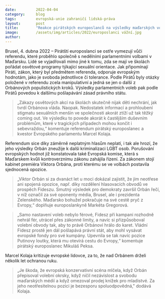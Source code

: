 ```yaml
---
date:         2022-04-04
category:     blog
tags:         evropská-unie zahraničí lidská-práva
layout:       post
title:        "Reakce pirátských europoslanců na výsledky maďarských voleb"
image:        /assets/img/articles/2022/europoslanci vážní.jpg
author:       
---
```


Brusel, 4. dubna 2022 – Pirátští europoslanci se ostře vymezují vůči referendu, které proběhlo společně s nedělními parlamentními volbami v Maďarsku. Lidé se vyjadřovali mimo jiné k tomu, zda se mají ve školách pořádat osvětové programy týkající sexuální orientace. Jak připomínají Piráti, zákon, který byl předmětem referenda, odporuje evropským hodnotám, jako je svoboda jednotlivce či tolerance. Podle Pirátů byly otázky položené v referendu zcela manipulativní a jedná se jen o další z Orbánových populistických kroků. Výsledky parlamentních voleb pak podle Pirátů povedou k dalšímu pošlapávání zásad právního státu.

> „Zákazy osvětových akcí na školách skutečně nijak děti nechrání, jak tvrdí Orbánova vláda. Naopak. Nedostatek informací a prohloubení stigmatu sexuálních menšin ve společnosti akorát ztíží už tak těžký coming out. Ve výsledku to povede akorát k častějším duševním problémům, které v tragických případech mohou končit i sebevraždou,“ komentuje referendum pirátský europoslanec a kvestor Evropského parlamentu Marcel Kolaja. 

Referendum sice díky záměrně neplatným hlasům neplatí, i tak ale hrozí, že jeho výsledky Orbán zneužije k další kriminalizaci LGBT osob. Porušování evropských hodnot již konstatovala také Evropská komise, která s Maďarskem kvůli kontroverznímu zákonu zahájila řízení. Za zákonem stojí kabinet premiéra Viktora Orbána, proti kterému se ve volbách postavila sjednocená opozice.  

> „Viktor Orbán si za dvanáct let u moci dokázal zajistit, že jím neotřese ani spojená opozice, např. díky rozdělení hlasovacích obvodů ve prospěch Fideszu. Smutný výsledek pro demokraty završil Orbán řečí, v níž označil za své oponenty média, Brusel, ale i prezidenta Zelenského. Maďarsko bohužel pokračuje na své cestě pryč z Evropy,“ doplňuje europoslankyně Markéta Gregorová.

> „Samo nastavení voleb nebylo férové, Fidesz při kampani rozhodně nehrál fér, utrácel přes zákonné limity, a navíc si přizpůsoboval volební obvody tak, aby to právě Orbánovi hrálo do karet. Vládní Fidesz prostě jen dál pošlapává právní stát, aby mohl vysávat evropské fondy pro své kumpány. Upevnila se tak navíc pozice Putinovy loutky, která mu otevírá cestu do Evropy,“ komentuje pirátský europoslanec Mikuláš Peksa.

Marcel Kolaja kritizuje evropské lidovce, za to, že nad Orbánem drželi několik let ochranou ruku. 

> „Je škoda, že evropská konzervativní scéna mlčela, když Orbán přepisoval volební okrsky, když ničil nezávislost a svobodu maďarských médií a když omezoval prodej knížek pro mladistvé. Za jeho neotřesitelnou pozici je bezesporu spoluodpovědná," dodává Kolaja.
